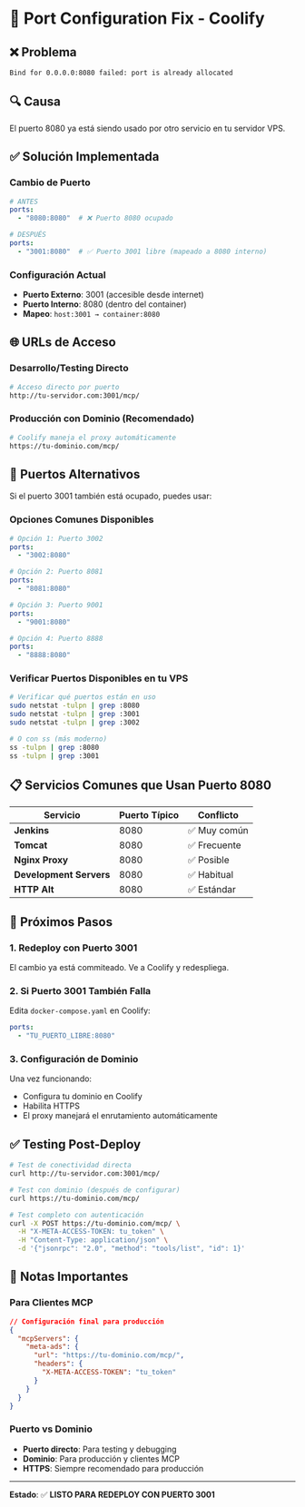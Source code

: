 # 🔧 Port Configuration Fix - Coolify

## ❌ **Problema**
```
Bind for 0.0.0.0:8080 failed: port is already allocated
```

## 🔍 **Causa**
El puerto 8080 ya está siendo usado por otro servicio en tu servidor VPS.

## ✅ **Solución Implementada**

### Cambio de Puerto
```yaml
# ANTES
ports:
  - "8080:8080"  # ❌ Puerto 8080 ocupado

# DESPUÉS  
ports:
  - "3001:8080"  # ✅ Puerto 3001 libre (mapeado a 8080 interno)
```

### Configuración Actual
- **Puerto Externo**: 3001 (accesible desde internet)
- **Puerto Interno**: 8080 (dentro del container)
- **Mapeo**: `host:3001 → container:8080`

## 🌐 **URLs de Acceso**

### Desarrollo/Testing Directo
```bash
# Acceso directo por puerto
http://tu-servidor.com:3001/mcp/
```

### Producción con Dominio (Recomendado)
```bash
# Coolify maneja el proxy automáticamente
https://tu-dominio.com/mcp/
```

## 🔄 **Puertos Alternativos**

Si el puerto 3001 también está ocupado, puedes usar:

### Opciones Comunes Disponibles
```yaml
# Opción 1: Puerto 3002
ports:
  - "3002:8080"

# Opción 2: Puerto 8081  
ports:
  - "8081:8080"

# Opción 3: Puerto 9001
ports:
  - "9001:8080"

# Opción 4: Puerto 8888
ports:
  - "8888:8080"
```

### Verificar Puertos Disponibles en tu VPS
```bash
# Verificar qué puertos están en uso
sudo netstat -tulpn | grep :8080
sudo netstat -tulpn | grep :3001
sudo netstat -tulpn | grep :3002

# O con ss (más moderno)
ss -tulpn | grep :8080
ss -tulpn | grep :3001
```

## 📋 **Servicios Comunes que Usan Puerto 8080**

| Servicio | Puerto Típico | Conflicto |
|----------|---------------|-----------|
| **Jenkins** | 8080 | ✅ Muy común |
| **Tomcat** | 8080 | ✅ Frecuente |
| **Nginx Proxy** | 8080 | ✅ Posible |
| **Development Servers** | 8080 | ✅ Habitual |
| **HTTP Alt** | 8080 | ✅ Estándar |

## 🚀 **Próximos Pasos**

### 1. **Redeploy con Puerto 3001**
El cambio ya está commiteado. Ve a Coolify y redespliega.

### 2. **Si Puerto 3001 También Falla**
Edita `docker-compose.yaml` en Coolify:
```yaml
ports:
  - "TU_PUERTO_LIBRE:8080"
```

### 3. **Configuración de Dominio**
Una vez funcionando:
- Configura tu dominio en Coolify
- Habilita HTTPS
- El proxy manejará el enrutamiento automáticamente

## ✅ **Testing Post-Deploy**

```bash
# Test de conectividad directa
curl http://tu-servidor.com:3001/mcp/

# Test con dominio (después de configurar)
curl https://tu-dominio.com/mcp/

# Test completo con autenticación
curl -X POST https://tu-dominio.com/mcp/ \
  -H "X-META-ACCESS-TOKEN: tu_token" \
  -H "Content-Type: application/json" \
  -d '{"jsonrpc": "2.0", "method": "tools/list", "id": 1}'
```

## 📝 **Notas Importantes**

### Para Clientes MCP
```json
// Configuración final para producción
{
  "mcpServers": {
    "meta-ads": {
      "url": "https://tu-dominio.com/mcp/",
      "headers": {
        "X-META-ACCESS-TOKEN": "tu_token"
      }
    }
  }
}
```

### Puerto vs Dominio
- **Puerto directo**: Para testing y debugging
- **Dominio**: Para producción y clientes MCP
- **HTTPS**: Siempre recomendado para producción

---

**Estado**: ✅ **LISTO PARA REDEPLOY CON PUERTO 3001**
